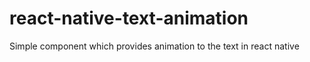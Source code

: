 # react-native-text-animation
Simple component which provides animation to the text in react native
